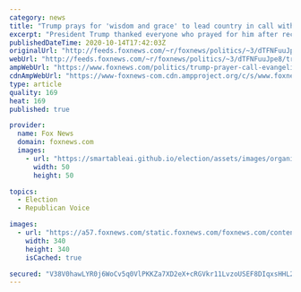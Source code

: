 ```yaml
---
category: news
title: "Trump prays for 'wisdom and grace' to lead country in call with evangelical leaders"
excerpt: "President Trump thanked everyone who prayed for him after recovering from the coronavirus on a campaign prayer call with evangelical leaders."
publishedDateTime: 2020-10-14T17:42:03Z
originalUrl: "http://feeds.foxnews.com/~r/foxnews/politics/~3/dTFNFuuJpe8/trump-prayer-call-evangelical-christian-leaders"
webUrl: "http://feeds.foxnews.com/~r/foxnews/politics/~3/dTFNFuuJpe8/trump-prayer-call-evangelical-christian-leaders"
ampWebUrl: "https://www.foxnews.com/politics/trump-prayer-call-evangelical-christian-leaders.amp"
cdnAmpWebUrl: "https://www-foxnews-com.cdn.ampproject.org/c/s/www.foxnews.com/politics/trump-prayer-call-evangelical-christian-leaders.amp"
type: article
quality: 169
heat: 169
published: true

provider:
  name: Fox News
  domain: foxnews.com
  images:
    - url: "https://smartableai.github.io/election/assets/images/organizations/foxnews.com-50x50.jpg"
      width: 50
      height: 50

topics:
  - Election
  - Republican Voice

images:
  - url: "https://a57.foxnews.com/static.foxnews.com/foxnews.com/content/uploads/2018/09/340/340/calebparkeheadshot0622182.jpg?ve=1&tl=1"
    width: 340
    height: 340
    isCached: true

secured: "V38V0hawLYR0j6WoCv5q0VlPKKZa7XD2eX+cRGVkr11LvzoUSEF8DIqxsHHL2DBb9FtSnOoe6XyOrWdz8nivXUHe2lGX/BDl9PsLG84EPhE6OjNsMEH2kPtq8XTtt9y94wVZl2hz6edeOyZF+3bqk5pOgmlUKBTyhz4tOkVHUvkA3LMjjXLhynl2Z0E8ulBhdOJQ814BcRhHkvQsQn1XcbMGUTtBOPc9/b/+Rpo9k5Xgbb8BZXiDYxUq8A4Km9KLIQlh6p3NVGoLVnK+G9Im1+NaIOa0ao5Qc86vZ95jMlR4jBBiF/sWp55oflO4YKBvYo3oeb7+2JZXpDr58K5vzDvuW44UUFbS54SqRfix/KU=;iuqXTLcmnumyv/Wu5AUnKQ=="
---
```


